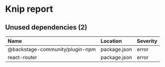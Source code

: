 # Knip report

## Unused dependencies (2)

| Name                            | Location     | Severity |
| :------------------------------ | :----------- | :------- |
| @backstage-community/plugin-npm | package.json | error    |
| react-router                    | package.json | error    |
